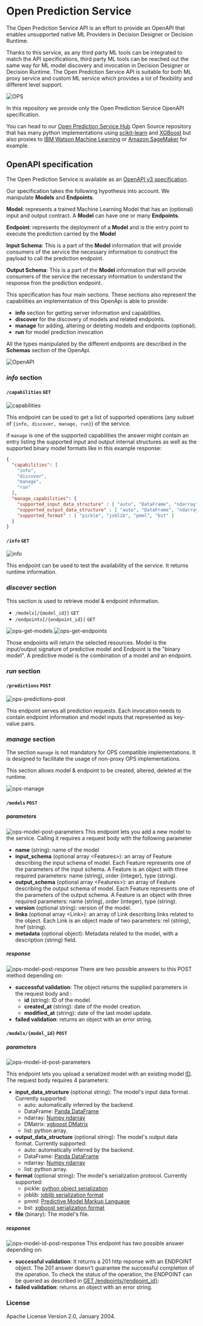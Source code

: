 # Open Prediction Service

The Open Prediction Service API is an effort to provide an OpenAPI that enables unsupported native ML Providers in Decision Designer or Decision Runtime.

Thanks to this service, as any third party ML tools can be integrated to match the API specifications, third party ML tools can be reached out the same way for ML model discovery and invocation in Decision Designer or Decision Runtime.
The Open Prediction Service API is suitable for both ML proxy service and custom ML service which provides a lot of flexibility and different level support.

![OPS](doc/ops.png)

In this repository we provide only the Open Prediction Service OpenAPI specification.

You can head to our [Open Prediction Service Hub](https://github.com/IBM/open-prediction-service-hub) Open Source repository that has many python implementations using [scikit-learn](https://scikit-learn.org/) and [XGBoost](https://xgboost.ai/) but also proxies to [IBM Watson Machine Learning](https://www.ibm.com/cloud/machine-learning) or [Amazon SageMaker](https://aws.amazon.com/sagemaker/) for example.

## OpenAPI specification

The Open Prediction Service is available as an [OpenAPI v3 specification](open-prediction-service.yaml). 

Our specification takes the following hypothesis into account. We manipulate **Models** and **Endpoints**.

**Model**: represents a trained Machine Learning Model that has an (optional) input and output contract. A **Model** can have one or many **Endpoints**. 

**Endpoint**: represents the deployment of a **Model** and is the entry point to execute the prediction carried by the **Model**

**Input Schema**: This is a part of the **Model** information that will provide consumers of the service the necessary information to construct the payload to call the prediction endpoint.

**Output Schema**: This is a part of the **Model** information that will provide consumers of the service the necessary information to understand the response fron the prediction endpoint.

This specification has four main sections. These sections also represent the capabilities an implementation of this OpenApi is able to provide:

- **info** section for getting server information and capabilities.
- **discover** for the discovery of models and related endpoints.
- **manage** for adding, altering or deleting models and endpoints (optional).
- **run** for model prediction invocation

All the types manipulated by the different endpoints are described in the **Schemas** section of the OpenApi.

![OpenAPI](doc/OPS-OpenApi.png)

### *info* section

#### `/capabilities` `GET`

![capabilities](doc/ops-capabilities-get.png)

This endpoint can be used to get a list of supported operations
(any subset of `{info, discover, manage, run}`) of the service.

if `manage` is one of the supported capabilities the answer might
contain an entry listing the supported input and output internal
structures as well as the supported binary model formats like in
this example response:

```json
{
  "capabilities": [
    "info",
    "discover",
    "manage",
    "run"
  ],
  "manage_capabilities": {
    "supported_input_data_structure" : [ "auto", "DataFrame", "ndarray", "DMatrix", "list"],
    "supported_output_data_structure" : [ "auto", "DataFrame", "ndarray", "list"],
    "supported_format" : [ "pickle", "joblib", "pmml", "bst" ]
  }
}
```

#### `/info` `GET`

![info](doc/ops-info-get.png)

This endpoint can be used to test the availability of the service. 
It returns runtime information.

### *discover* section

This section is used to retrieve model & endpoint information. 

* `/models[/{model_id}]` `GET`
* `/endpoints[/{endpoint_id}]` `GET`

![ops-get-models](doc/ops-models-get.png)
![ops-get-endpoints](doc/ops-endpoints-get.png)

Those endpoints will return the selected resources. Model is the
input/output signature of predictive model and Endpoint is the "binary model".
A predictive model is the combination of a model and an endpoint.

### *run* section

#### `/predictions` `POST`

![ops-predictions-post](doc/ops-predictions-post.png)

This endpoint serves all prediction requests. 
Each invocation needs to contain endpoint information and model inputs that represented as key-value pairs.

### *manage* section

The section `manage` is not mandatory for OPS compatible implementations. It 
is designed to facilitate the usage of non-proxy OPS implementations.

This section allows model & endpoint to be created, altered, deleted at the runtime. 

![ops-manage](doc/ops-manage.png)
#### `/models` `POST`
##### parameters
![ops-model-post-parameters](doc/ops-model-post-parameters.png)
This endpoint lets you add a new model to the service.
Calling it requires a request body with the following parameter
* **name** (string): name of the model
* **input_schema** (optional array \<Features>): an array of Feature describing the input schema of model. Each Feature represents one of the parameters of the input schema. A Feature is an object with three required parameters: name (string), order (integer), type (string).
* **output_schema** (optional array \<Features>): an array of Feature describing the output schema of model. Each Feature represents one of the parameters of the output schema. A Feature is an object with three required parameters: name (string), order (integer), type (string).
* **version** (optional string): version of the model.
* **links** (optional array \<Link>): an array of Link describing links related to the object. Each Link is an object made of two parameters: rel (string), href (string).
* **metadata** (optional object): Metadata related to the model, with a description (string) field.


##### response
![ops-model-post-response](doc/ops-model-post-response.png)
There are two possible answers to this POST method depending on:
* **successful validation**: The object returns the supplied parameters in the request body and :
    * **id** (string): ID of the model.
    * **created_at** (string): date of the model creation.
    * **modified_at** (string): date of the last model update.
* **failed validation**: returns an object with an error string.

#### `/models/{model_id}` `POST`
##### parameters
![ops-model-id-post-parameters](doc/ops-model-id-post-parameters.png)

This endpoint lets you upload a serialized model with an existing model [ID](#models-post).
The request body requires 4 parameters:
*  **input_data_structure** (optional string): The model's input data format. Currently supported: 
    * auto: automatically inferred by the backend.
    * DataFrame: [Panda DataFrame](https://pandas.pydata.org/pandas-docs/stable/reference/api/pandas.DataFrame.html)
    * ndarray: [Numpy ndarray](https://numpy.org/doc/stable/reference/generated/numpy.ndarray.html)
    * DMatrix: [xgboost DMatrix](https://xgboost.readthedocs.io/en/latest/python/python_api.html#module-xgboost.core)
    * list: python array.
*  **output_data_structure** (optional string): The model's output data format. Currently supported: 
    * auto: automatically inferred by the backend.
    * DataFrame: [Panda DataFrame](https://pandas.pydata.org/pandas-docs/stable/reference/api/pandas.DataFrame.html)
    * ndarray: [Numpy ndarray](https://numpy.org/doc/stable/reference/generated/numpy.ndarray.html)
    * list: python array.
*  **format** (optional string): The model's serialization protocol. Currently supported: 
    * pickle: [python object serialization](https://docs.python.org/3/library/pickle.html)
    * joblib: [joblib serialization format](https://joblib.readthedocs.io/en/latest/generated/joblib.dump.html)
    * pmml: [Predictive Model Markup Language](http://dmg.org/)
    * bst: [xgboost serialization format](https://xgboost.readthedocs.io/en/latest/python/python_intro.html#training)
*  **file** (binary): The model's file.
##### response
![ops-model-id-post-response](doc/ops-model-id-post-response.png)
This endpoint has two possible answer depending on:
* **successful validation**: It returns a 201 http reponse with an ENDPOINT object. The 201 answer doesn't guarantee the successful completion of the operation. To check the status of the operation, the ENDPOINT can be queried as described in [GET /endpoints/{endpoint_id}](#discover-section): 
* **failed validation**: returns an object with an error string.
### License
Apache License Version 2.0, January 2004.
